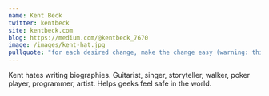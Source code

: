 ```yaml
---
name: Kent Beck
twitter: kentbeck
site: kentbeck.com
blog: https://medium.com/@kentbeck_7670
image: /images/kent-hat.jpg
pullquote: "for each desired change, make the change easy (warning: this may be hard), then make the easy change" https://twitter.com/KentBeck/status/250733358307500032
---
```


Kent hates writing biographies. Guitarist, singer, storyteller, walker, poker player, programmer, artist. Helps geeks feel safe in the world.